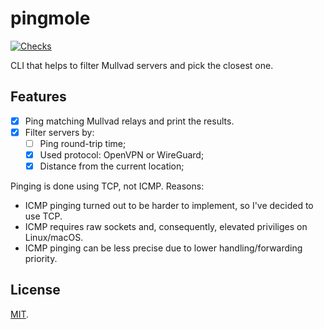 # pingmole

[![Checks](https://img.shields.io/github/actions/workflow/status/norskeld/pingmole/checks.yml?style=flat-square&colorA=22272d&colorB=22272d&label=checks)](https://github.com/norskeld/pingmole/actions/workflows/checks.yml)

CLI that helps to filter Mullvad servers and pick the closest one.

## Features

- [x] Ping matching Mullvad relays and print the results.
- [x] Filter servers by:
  - [ ] Ping round-trip time;
  - [x] Used protocol: OpenVPN or WireGuard;
  - [x] Distance from the current location;

Pinging is done using TCP, not ICMP. Reasons:

- ICMP pinging turned out to be harder to implement, so I've decided to use TCP.
- ICMP requires raw sockets and, consequently, elevated priviliges on Linux/macOS.
- ICMP pinging can be less precise due to lower handling/forwarding priority.

## License

[MIT](LICENSE).
